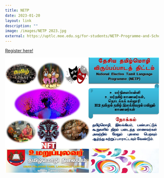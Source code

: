 ```yaml
---
title: NETP
date: 2023-01-20
layout: link
description: ""
image: /images/NETP 2023.jpg
external: https://uptlc.moe.edu.sg/for-students/NETP-Programme-and-Scholarship/
---
```









[Register here!](https://form.gov.sg/63c6be4dbef23b0011734db5)

<a href="https://form.gov.sg/63c6be4dbef23b0011734db5">
<img alt="" src="/images/NETP%202023.jpg"></a>